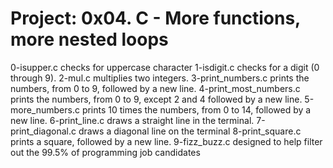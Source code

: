 # Project: 0x04. C - More functions, more nested loops 
0-isupper.c checks for uppercase character
1-isdigit.c checks for a digit (0 through 9).
2-mul.c multiplies two integers.
3-print_numbers.c prints the numbers, from 0 to 9, followed by a new line.
4-print_most_numbers.c prints the numbers, from 0 to 9, except 2 and 4 followed by a new line.
5-more_numbers.c prints 10 times the numbers, from 0 to 14, followed by a new line.
6-print_line.c draws a straight line in the terminal.
7-print_diagonal.c draws a diagonal line on the terminal
8-print_square.c prints a square, followed by a new line.
9-fizz_buzz.c designed to help filter out the 99.5% of programming job candidates

